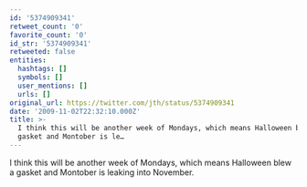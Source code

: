 ```yaml
---
id: '5374909341'
retweet_count: '0'
favorite_count: '0'
id_str: '5374909341'
retweeted: false
entities:
  hashtags: []
  symbols: []
  user_mentions: []
  urls: []
original_url: https://twitter.com/jth/status/5374909341
date: '2009-11-02T22:32:10.000Z'
title: >-
  I think this will be another week of Mondays, which means Halloween blew a
  gasket and Montober is le…
---
```


I think this will be another week of Mondays, which means Halloween blew a gasket and Montober is leaking into November.